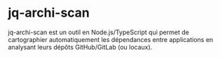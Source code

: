 # jq-archi-scan
jq-archi-scan est un outil en Node.js/TypeScript qui permet de cartographier automatiquement les dépendances entre applications en analysant leurs dépôts GitHub/GitLab (ou locaux).
